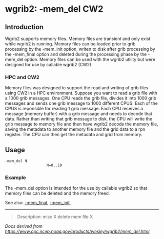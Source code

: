 # wgrib2: -mem_del CW2

## Introduction

Wgrib2 supports memory files. Memory files are transient and only exist
while wgrib2 is running. Memory files
can be loaded prior to grib processing by the -mem_init option,
writen to disk after grib processing by the -mem_final option
and deleted during the processing phase by the -mem_del option.
Memory files can be used with the wgrib2 utility but were designed for use by callable wgrib2 (CW2).

### HPC and CW2

Memory files was designed to support the read and writing of grib files using CW2 in
a HPC environment. Suppose you want to read a grib file with a 1000 grib messages.
One CPU reads the grib file, divides it into 1000 grib messages and sends one
grib message to 1000 different CPUS. Each of the CPUS is reponsible for
reading 1 grib message. Each CPU receives a message (memory buffer) with
a grib message and needs to decode that data. Rather than writing that
grib message to disk, the CPU will write the grib message to memory file
and then have wgrib2 decode the memory file, saving the metadata to another
memory file and the grid data to a rpn register. The CPU can then get the
metadata and grid from memory.

## Usage

```
-mem_del N
                   N=0..19
```

### Example

The -mem_del option is intended for the use by callable wgrib2
so that memory files can be deleted and the memory freed.

See also: [-mem_final](./mem_final.md),
[-mem_init](./mem_init.md),

---

> Description: misc X delete mem file X

_Docs derived from <https://www.cpc.ncep.noaa.gov/products/wesley/wgrib2/mem_del.html>_

